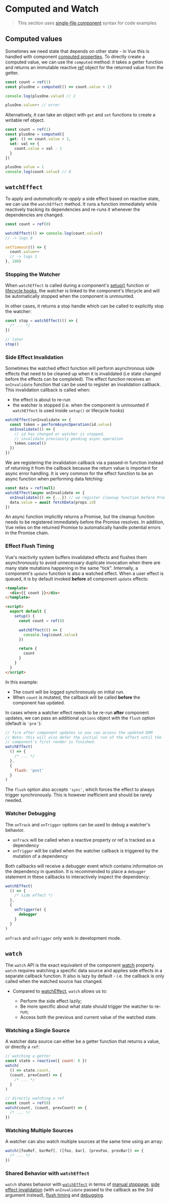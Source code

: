 # Computed and Watch

> This section uses [single-file component](single-file-component.html) syntax for code examples

## Computed values

Sometimes we need state that depends on other state - in Vue this is handled with component [computed properties](computed.html#computed-properties). To directly create a computed value, we can use the `computed` method: it takes a getter function and returns an immutable reactive [ref](reactivity-fundamentals.html#creating-standalone-reactive-values-as-refs) object for the returned value from the getter.

```js
const count = ref(1)
const plusOne = computed(() => count.value + 1)

console.log(plusOne.value) // 2

plusOne.value++ // error
```

Alternatively, it can take an object with `get` and `set` functions to create a writable ref object.

```js
const count = ref(1)
const plusOne = computed({
  get: () => count.value + 1,
  set: val => {
    count.value = val - 1
  }
})

plusOne.value = 1
console.log(count.value) // 0
```

## `watchEffect`

To apply and _automatically re-apply_ a side effect based on reactive state, we can use the `watchEffect` method. It runs a function immediately while reactively tracking its dependencies and re-runs it whenever the dependencies are changed.

```js
const count = ref(0)

watchEffect(() => console.log(count.value))
// -> logs 0

setTimeout(() => {
  count.value++
  // -> logs 1
}, 100)
```

### Stopping the Watcher

When `watchEffect` is called during a component's [setup()](composition-api-setup.html) function or [lifecycle hooks](composition-api-lifecycle-hooks.html), the watcher is linked to the component's lifecycle and will be automatically stopped when the component is unmounted.

In other cases, it returns a stop handle which can be called to explicitly stop the watcher:

```js
const stop = watchEffect(() => {
  /* ... */
})

// later
stop()
```

### Side Effect Invalidation

Sometimes the watched effect function will perform asynchronous side effects that need to be cleaned up when it is invalidated (i.e state changed before the effects can be completed). The effect function receives an `onInvalidate` function that can be used to register an invalidation callback. This invalidation callback is called when:

- the effect is about to re-run
- the watcher is stopped (i.e. when the component is unmounted if `watchEffect` is used inside `setup()` or lifecycle hooks)

```js
watchEffect(onInvalidate => {
  const token = performAsyncOperation(id.value)
  onInvalidate(() => {
    // id has changed or watcher is stopped.
    // invalidate previously pending async operation
    token.cancel()
  })
})
```

We are registering the invalidation callback via a passed-in function instead of returning it from the callback because the return value is important for async error handling. It is very common for the effect function to be an async function when performing data fetching:

```js
const data = ref(null)
watchEffect(async onInvalidate => {
  onInvalidate(() => {...}) // we register cleanup function before Promise resolves
  data.value = await fetchData(props.id)
})
```

An async function implicitly returns a Promise, but the cleanup function needs to be registered immediately before the Promise resolves. In addition, Vue relies on the returned Promise to automatically handle potential errors in the Promise chain.

### Effect Flush Timing

Vue's reactivity system buffers invalidated effects and flushes them asynchronously to avoid unnecessary duplicate invocation when there are many state mutations happening in the same "tick". Internally, a component's `update` function is also a watched effect. When a user effect is queued, it is by default invoked **before** all component `update` effects:

```html
<template>
  <div>{{ count }}</div>
</template>

<script>
  export default {
    setup() {
      const count = ref(0)

      watchEffect(() => {
        console.log(count.value)
      })

      return {
        count
      }
    }
  }
</script>
```

In this example:

- The count will be logged synchronously on initial run.
- When `count` is mutated, the callback will be called **before** the component has updated.

In cases where a watcher effect needs to be re-run **after** component updates, we can pass an additional `options` object with the `flush` option (default is `'pre'`):

```js
// fire after component updates so you can access the updated DOM
// Note: this will also defer the initial run of the effect until the
// component's first render is finished.
watchEffect(
  () => {
    /* ... */
  },
  {
    flush: 'post'
  }
)
```

The `flush` option also accepts `'sync'`, which forces the effect to always trigger synchronously. This is however inefficient and should be rarely needed.

### Watcher Debugging

The `onTrack` and `onTrigger` options can be used to debug a watcher's behavior.

- `onTrack` will be called when a reactive property or ref is tracked as a dependency
- `onTrigger` will be called when the watcher callback is triggered by the mutation of a dependency

Both callbacks will receive a debugger event which contains information on the dependency in question. It is recommended to place a `debugger` statement in these callbacks to interactively inspect the dependency:

```js
watchEffect(
  () => {
    /* side effect */
  },
  {
    onTrigger(e) {
      debugger
    }
  }
)
```

`onTrack` and `onTrigger` only work in development mode.

## `watch`

The `watch` API is the exact equivalent of the component [watch](computed.html#watchers) property. `watch` requires watching a specific data source and applies side effects in a separate callback function. It also is lazy by default - i.e. the callback is only called when the watched source has changed.

- Compared to [watchEffect](#watcheffect), `watch` allows us to:

  - Perform the side effect lazily;
  - Be more specific about what state should trigger the watcher to re-run;
  - Access both the previous and current value of the watched state.

### Watching a Single Source

A watcher data source can either be a getter function that returns a value, or directly a `ref`:

```js
// watching a getter
const state = reactive({ count: 0 })
watch(
  () => state.count,
  (count, prevCount) => {
    /* ... */
  }
)

// directly watching a ref
const count = ref(0)
watch(count, (count, prevCount) => {
  /* ... */
})
```

### Watching Multiple Sources

A watcher can also watch multiple sources at the same time using an array:

```js
watch([fooRef, barRef], ([foo, bar], [prevFoo, prevBar]) => {
  /* ... */
})
```

### Shared Behavior with `watchEffect`

`watch` shares behavior with [`watchEffect`](#watcheffect) in terms of [manual stoppage](#stopping-the-watcher), [side effect invalidation](#side-effect-invalidation) (with `onInvalidate` passed to the callback as the 3rd argument instead), [flush timing](#effect-flush-timing) and [debugging](#watcher-debugging).
